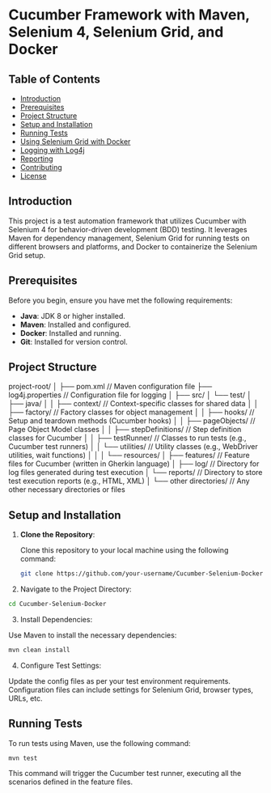 # Cucumber Framework with Maven, Selenium 4, Selenium Grid, and Docker

## Table of Contents

- [Introduction](#introduction)
- [Prerequisites](#prerequisites)
- [Project Structure](#project-structure)
- [Setup and Installation](#setup-and-installation)
- [Running Tests](#running-tests)
- [Using Selenium Grid with Docker](#using-selenium-grid-with-docker)
- [Logging with Log4j](#logging-with-log4j)
- [Reporting](#reporting)
- [Contributing](#contributing)
- [License](#license)

## Introduction

This project is a test automation framework that utilizes Cucumber with Selenium 4 for behavior-driven development (BDD) testing. It leverages Maven for dependency management, Selenium Grid for running tests on different browsers and platforms, and Docker to containerize the Selenium Grid setup.

## Prerequisites

Before you begin, ensure you have met the following requirements:

- **Java**: JDK 8 or higher installed.
- **Maven**: Installed and configured.
- **Docker**: Installed and running.
- **Git**: Installed for version control.

## Project Structure
project-root/
│
├── pom.xml                            // Maven configuration file
├── log4j.properties                   // Configuration file for logging
│
├── src/
│   └── test/
│       ├── java/
│       │   ├── context/               // Context-specific classes for shared data
│       │   ├── factory/               // Factory classes for object management
│       │   ├── hooks/                 // Setup and teardown methods (Cucumber hooks)
│       │   ├── pageObjects/           // Page Object Model classes
│       │   ├── stepDefinitions/       // Step definition classes for Cucumber
│       │   ├── testRunner/            // Classes to run tests (e.g., Cucumber test runners)
│       │   └── utilities/             // Utility classes (e.g., WebDriver utilities, wait functions)
│       │
│       └── resources/
│           ├── features/              // Feature files for Cucumber (written in Gherkin language)
│           ├── log/                   // Directory for log files generated during test execution
│           └── reports/               // Directory to store test execution reports (e.g., HTML, XML)
│
└── other directories/                 // Any other necessary directories or files

## Setup and Installation

1. **Clone the Repository**:
   
   Clone this repository to your local machine using the following command:

   ```bash
   git clone https://github.com/your-username/Cucumber-Selenium-Docker.git---

2. Navigate to the Project Directory:
   
```bash
cd Cucumber-Selenium-Docker
```

3. Install Dependencies:

Use Maven to install the necessary dependencies:

```bash
mvn clean install
```
4. Configure Test Settings:

Update the config files as per your test environment requirements. Configuration files can include settings for Selenium Grid, browser types, URLs, etc.

## Running Tests

To run tests using Maven, use the following command:
```
mvn test
```
This command will trigger the Cucumber test runner, executing all the scenarios defined in the feature files.

